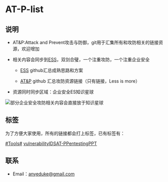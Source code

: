 # AT-P-list

## 说明

- AT&P:Attack and Prevent攻击与防御，git用于汇集所有和攻防相关的链接资源，欢迎增加

- 相关内容会同步到[ESS](https://github.com/AnyeDuke/Enterprise-Security-Skill)，双剑合璧，一个注重攻防，一个注重企业安全
    
    - [ESS](https://github.com/AnyeDuke/Enterprise-Security-Skill) github汇总成熟思路和方案
    
    - [AT&P](https://github.com/AnyeDuke/AT-P-list) github 汇总攻防资源链接（只有链接，Less is more）

- 资源同时同步区域：企业安全ES知识星球

![部分企业安全攻防相关内容会直接放于知识星球](https://github.com/AnyeDuke/Enterprise-Security-Skill/blob/master/pic/ES_20190122144409.png)


## 标签

为了方便大家使用，所有的链接都会打上标签，已有标签有：

 [#Tools#](https://github.com/AnyeDuke/AT-P-list/blob/master/Tools.md) [vulnerability](https://github.com/AnyeDuke/AT-P-list/blob/master/Vulnerability.md)[IDS](https://github.com/AnyeDuke/AT-P-list/blob/master/IDS.md)[AT-P](https://github.com/AnyeDuke/AT-P-list/blob/master/AT-P.md)[Pentesting](https://github.com/AnyeDuke/AT-P-list/blob/master/Pentesting.md)[PPT](https://github.com/AnyeDuke/AT-P-list/blob/master/ppt.md)



## 联系


- Email：anyeduke@gmail.com

